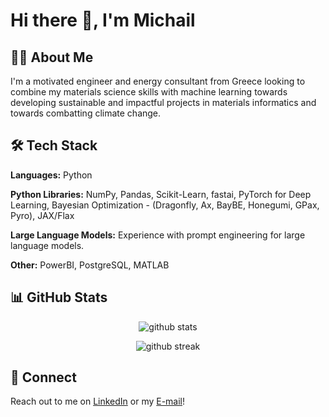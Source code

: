 # Hi there 👋, I'm Michail 

## 👨‍💻 About Me

I'm a motivated engineer and energy consultant from Greece looking to combine my materials science skills with machine learning towards developing sustainable and impactful projects in materials informatics and towards combatting climate change. 

## 🛠 Tech Stack

**Languages:** Python

**Python Libraries:** NumPy, Pandas, Scikit-Learn, fastai, PyTorch for Deep Learning, Bayesian Optimization - (Dragonfly, Ax, BayBE, Honegumi, GPax, Pyro), JAX/Flax

**Large Language Models:** Experience with prompt engineering for large language models.

**Other:** PowerBI, PostgreSQL, MATLAB

## 📊 GitHub Stats

<p align="center">
  <img src="https://github-readme-stats.vercel.app/api?username=michailmitsakis&count_private=true&show_icons=true&theme=dark" alt="github stats">
</p>

<p align="center">
  <img src="https://github-readme-streak-stats.herokuapp.com/?user=michailmitsakis&theme=dark" alt="github streak">
</p>

## 🤝 Connect

Reach out to me on [LinkedIn](https://www.linkedin.com/in/michail-mitsakis/) or my [E-mail](mitsakismichail@gmail.com)!
